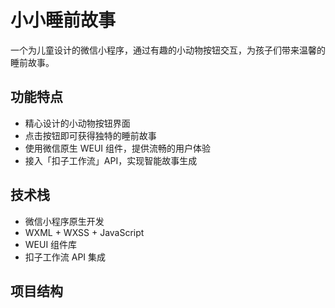 # 小小睡前故事

一个为儿童设计的微信小程序，通过有趣的小动物按钮交互，为孩子们带来温馨的睡前故事。

## 功能特点

- 精心设计的小动物按钮界面
- 点击按钮即可获得独特的睡前故事
- 使用微信原生 WEUI 组件，提供流畅的用户体验
- 接入「扣子工作流」API，实现智能故事生成

## 技术栈

- 微信小程序原生开发
- WXML + WXSS + JavaScript
- WEUI 组件库
- 扣子工作流 API 集成

## 项目结构

